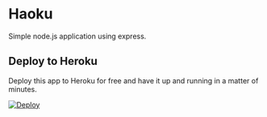 # Haoku

Simple node.js application using express.

## Deploy to Heroku

Deploy this app to Heroku for free and have it up and running in a matter of minutes. 

[![Deploy](https://www.herokucdn.com/deploy/button.png)](https://heroku.com/deploy?template=https://github.com/XLLU/Haoku)